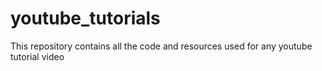 # youtube_tutorials
This repository contains all the code and resources used for any youtube tutorial video
